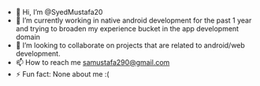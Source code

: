 - 👋 Hi, I’m @SyedMustafa20
- 🌱 I’m currently working in native android development for the past 1 year and trying to broaden my experience bucket in the app development domain
- 💞️ I’m looking to collaborate on projects that are related to android/web development.
- 📫 How to reach me samustafa290@gmail.com
- ⚡ Fun fact: None about me :(

<!---
SyedMustafa20/SyedMustafa20 is a ✨ special ✨ repository because its `README.md` (this file) appears on your GitHub profile.
You can click the Preview link to take a look at your changes.
--->
